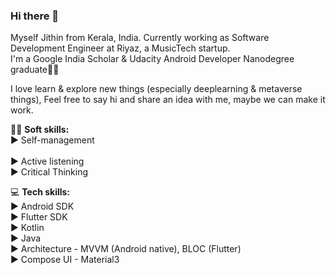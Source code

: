 ### Hi there 👋

Myself Jithin from Kerala, India.
Currently working as Software Development Engineer at Riyaz, a MusicTech startup.<br/>
I'm a Google India Scholar & Udacity Android Developer Nanodegree graduate👨‍🎓

I love learn & explore new things (especially deeplearning & metaverse things), Feel free to say hi and share an idea with me, maybe we can make it work.

🤵‍♂️ **Soft skills:**<br/>
► Self-management<br/><br/>
► Active listening<br/>
► Critical Thinking<br/>

💻 **Tech skills:**<br/>
► Android SDK<br/>
► Flutter SDK<br/>
► Kotlin<br/>
► Java<br/>
► Architecture - MVVM (Android native), BLOC (Flutter)<br/>
► Compose UI - Material3
